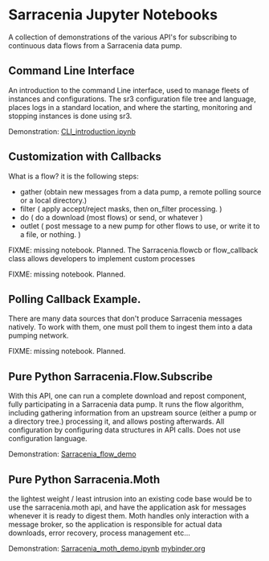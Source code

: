 # Sarracenia Jupyter Notebooks

A collection of demonstrations of the various API's for subscribing to continuous data flows
from a Sarracenia data pump.

## Command Line Interface

An introduction to the command Line interface, used to manage fleets of instances and configurations.
The sr3 configuration file tree and language, places logs in a standard location, 
and where the starting, monitoring and stopping instances is done using sr3.  

Demonstration: [CLI_introduction.ipynb](CLI_introduction.ipynb)


## Customization with Callbacks

What is a flow? it is the following steps:

* gather (obtain new messages from a data pump, a remote polling source or a local directory.)
* filter ( apply accept/reject masks, then on_filter processing. )
* do ( do a download (most flows) or send, or whatever )
* outlet ( post message to a new pump for other flows to use, or write it to a file, or nothing. )




FIXME: missing notebook. Planned.
The Sarracenia.flowcb or flow_callback class allows developers to implement custom processes

FIXME: missing notebook. Planned.

## Polling Callback Example.

There are many data sources that don't produce Sarracenia messages natively. To work with them,
one must poll them to ingest them into a data pumping network.

FIXME: missing notebook. Planned.


## Pure Python Sarracenia.Flow.Subscribe

With this API, one can run a complete download and repost component, fully participating in a Sarracenia data pump.
It runs the flow algorithm, including gathering information from an upstream source (either a pump or a directory tree.)
processing it, and allows posting afterwards. All configuration by configuring data structures in API calls.
Does not use configuration language.

Demonstration: [Sarracenia_flow_demo](Sarracenia_flow_demo.ipynb)


## Pure Python Sarracenia.Moth

the lightest weight / least intrusion into an existing code base would be to use
the sarracenia.moth api, and have the application ask for messages whenever it is ready
to digest them. Moth handles only interaction with a message broker, so the application 
is responsible for actual data downloads, error recovery, process management etc...

Demonstration: [Sarracenia_moth_demo.ipynb](Sarracenia_flow_demo.ipynb)
[mybinder.org](https://mybinder.org/v2/gh/MetPX/sarracenia/v03_wip?filepath=jupyter%2FSarracenia_moth_demo.ipynb)
